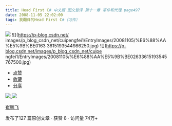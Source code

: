 ```yaml
---
title: Head First C# 中文版 图文皆译 第十一章 事件和代理 page497
date: 2008-11-05 22:02:00
tags: 我翻译的Head First C#（习作）
---
```

![](https://p-blog.csdn.net/images/p_blog_csdn_net/cuipengfei1/EntryImages/20081105/%E6%88%AA%E5%9B%BE00633615193537955000.jpg) ![](https://p-blog.csdn.net/
images/p_blog_csdn_net/cuipengfei1/EntryImages/20081105/%E6%88%AA%E5%9B%BE0163
3615193544986250.jpg) ![](https://p-blog.csdn.net/images/p_blog_csdn_net/cuipe
ngfei1/EntryImages/20081105/%E6%88%AA%E5%9B%BE02633615193545767500.jpg)

  * [ 点赞  ](javascript:;)
  * [ 收藏  ](javascript:;)
  * [ 分享 ](javascript:;)

[ ![](https://profile.csdnimg.cn/5/2/5/3_cuipengfei1)
![](https://g.csdnimg.cn/static/user-reg-year/1x/11.png)
](https://blog.csdn.net/cuipengfei1)

[ 崔鹏飞 ](https://blog.csdn.net/cuipengfei1)

发布了127 篇原创文章  ·  获赞 8  ·  访问量 74万+

